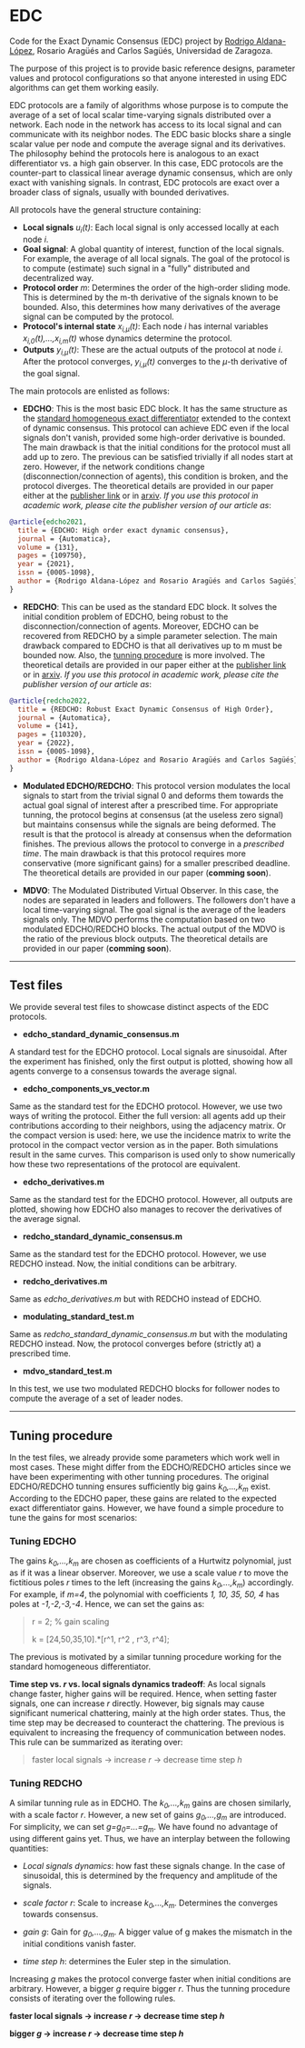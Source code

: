# EDC

Code for the Exact Dynamic Consensus (EDC) project by [Rodrigo Aldana-López](https://rodrigoaldana.github.io/), Rosario Aragüés and Carlos Sagüés, Universidad de Zaragoza. 

The purpose of this project is to provide basic reference designs, parameter values and protocol configurations so that anyone interested in using EDC algorithms can get them working easily. 

EDC protocols are a family of algorithms whose purpose is to compute the average of a set of local scalar time-varying signals distributed over a network. Each node in the network has access to its local signal and can communicate with its neighbor nodes. The EDC basic blocks share a single scalar value per node and compute the average signal and its derivatives. The philosophy behind the protocols here is analogous to an exact differentiator vs. a high gain observer. In this case, EDC protocols are the counter-part to classical linear average dynamic consensus, which are only exact with vanishing signals. In contrast, EDC protocols are exact over a broader class of signals, usually with bounded derivatives.

All protocols have the general structure containing:
- **Local signals** *u<sub>i</sub>(t)*: Each local signal is only accessed locally at each node *i*.
- **Goal signal**: A global quantity of interest, function of the local signals. For example, the average of all local signals. The goal of the protocol is to compute (estimate) such signal in a "fully" distributed and decentralized way.
- **Protocol order** *m*: Determines the order of the high-order sliding mode. This is determined by the m-th derivative of the signals known to be bounded. Also, this determines how many derivatives of the average signal can be computed by the protocol.
- **Protocol's internal state** *x<sub>i,&mu;</sub>(t)*: Each node *i* has internal variables *x<sub>i,0</sub>(t),...,x<sub>i,m</sub>(t)* whose dynamics determine the protocol.
- **Outputs** *y<sub>i,&mu;</sub>(t)*:  These are the actual outputs of the protocol at node *i*. After the protocol converges, *y<sub>i,&mu;</sub>(t)* converges to the *&mu;*-th derivative of the goal signal.

The main protocols are enlisted as follows:
- **EDCHO**:  This is the most basic EDC block. It has the same structure as the [standard homogeneous exact differentiator](https://www.tandfonline.com/doi/abs/10.1080/0020717031000099029) extended to the context of dynamic consensus. This protocol can achieve EDC even if the local signals don't vanish, provided some high-order derivative is bounded. The main drawback is that the initial conditions for the protocol must all add up to zero. The previous can be satisfied trivially if all nodes start at zero. However, if the network conditions change (disconnection/connection of agents), this condition is broken, and the protocol diverges. The theoretical details are provided in our paper either at the [publisher link](https://www.sciencedirect.com/science/article/abs/pii/S0005109821002703) or in [arxiv](https://arxiv.org/abs/2202.03012). *If you use this protocol in academic work, please cite the publisher version of our article as*:

```bibtex
@article{edcho2021,
  title = {EDCHO: High order exact dynamic consensus},
  journal = {Automatica},
  volume = {131},
  pages = {109750},
  year = {2021},
  issn = {0005-1098},
  author = {Rodrigo Aldana-López and Rosario Aragüés and Carlos Sagüés}
}
```

- **REDCHO**: This can be used as the standard EDC block. It solves the initial condition problem of EDCHO, being robust to the disconnection/connection of agents. Moreover, EDCHO can be recovered from REDCHO by a simple parameter selection. The main drawback compared to EDCHO is that all derivatives up to m must be bounded now. Also, the [tunning procedure](#tunning-procedure) is more involved. The theoretical details are provided in our paper either at the [publisher link](https://www.sciencedirect.com/science/article/pii/S0005109822001686?via%3Dihub) or in [arxiv](https://arxiv.org/abs/2204.12344). *If you use this protocol in academic work, please cite the publisher version of our article as*:

```bibtex
@article{redcho2022,
  title = {REDCHO: Robust Exact Dynamic Consensus of High Order},
  journal = {Automatica},
  volume = {141},
  pages = {110320},
  year = {2022},
  issn = {0005-1098},
  author = {Rodrigo Aldana-López and Rosario Aragüés and Carlos Sagüés},
}
```

- **Modulated EDCHO/REDCHO**: This protocol version modulates the local signals to start from the trivial signal 0 and deforms them towards the actual goal signal of interest after a prescribed time. For appropriate tunning, the protocol begins at consensus (at the useless zero signal) but maintains consensus while the signals are being deformed. The result is that the protocol is already at consensus when the deformation finishes. The previous allows the protocol to converge in a *prescribed time*. The main drawback is that this protocol requires more conservative (more significant gains) for a smaller prescribed deadline. The theoretical details are provided in our paper (**comming soon**).

- **MDVO**: The Modulated Distributed Virtual Observer. In this case, the nodes are separated in leaders and followers. The followers don't have a local time-varying signal. The goal signal is the average of the leaders signals only. The MDVO performs the computation based on two modulated EDCHO/REDCHO blocks. The actual output of the MDVO is the ratio of the previous block outputs. The theoretical details are provided in our paper (**comming soon**).

---
## Test files
We provide several test files to showcase distinct aspects of the EDC protocols.
- **edcho_standard_dynamic_consensus.m**

A standard test for the EDCHO protocol. Local signals are sinusoidal. After the experiment has finished, only the first output is plotted, showing how all agents converge to a consensus towards the average signal.

- **edcho_components_vs_vector.m**

Same as the standard test for the EDCHO protocol. However, we use two ways of writing the protocol. Either the full version: all agents add up their contributions according to their neighbors, using the adjacency matrix. Or the compact version is used: here, we use the incidence matrix to write the protocol in the compact vector version as in the paper. Both simulations result in the same curves. This comparison is used only to show numerically how these two representations of the protocol are equivalent.


- **edcho_derivatives.m**

Same as the standard test for the EDCHO protocol. However, all outputs are plotted, showing how EDCHO also manages to recover the derivatives of the average signal.

- **redcho_standard_dynamic_consensus.m**

Same as the standard test for the EDCHO protocol. However, we use REDCHO instead. Now, the initial conditions can be arbitrary.

- **redcho_derivatives.m**

Same as *edcho_derivatives.m* but with REDCHO instead of EDCHO.

- **modulating_standard_test.m**

Same as *redcho_standard_dynamic_consensus.m*  but with the modulating REDCHO instead. Now, the protocol converges before (strictly at) a prescribed time.

- **mdvo_standard_test.m**

In this test, we use two modulated REDCHO blocks for follower nodes to compute the average of a set of leader nodes.

---
## Tuning procedure <a name="tunning-procedure" />

In the test files, we already provide some parameters which work well in most cases. These might differ from the EDCHO/REDCHO articles since we have been experimenting with other tunning procedures. The original EDCHO/REDCHO tunning ensures sufficiently big gains *k<sub>0</sub>,...,k<sub>m</sub>* exist. According to the EDCHO paper, these gains are related to the expected exact differentiator gains. However, we have found a simple procedure to tune the gains for most scenarios:

### **Tuning EDCHO**
The gains *k<sub>0</sub>,...,k<sub>m</sub>* are chosen as coefficients of a Hurtwitz polynomial, just as if it was a linear observer. Moreover, we use a scale value *r* to move the fictitious poles *r* times to the left (increasing the gains *k<sub>0</sub>,...,k<sub>m</sub>*) accordingly. For example, if *m=4*, the polynomial with coefficients *1, 10, 35, 50, 4* has poles at *-1,-2,-3,-4*. Hence, we can set the gains as:

>r = 2; % gain scaling
>
>k = [24,50,35,10].*[r^1, r^2 , r^3, r^4];

The previous is motivated by a similar tunning procedure working for the standard homogeneous differentiator. 

**Time step vs. *r* vs. local signals dynamics tradeoff**: As local signals change faster, higher gains will be required. Hence, when setting faster signals, one can increase *r* directly. However, big signals may cause significant numerical chattering, mainly at the high order states. Thus, the time step may be decreased to counteract the chattering. The previous is equivalent to increasing the frequency of communication between nodes. This rule can be summarized as iterating over:

>faster local signals &rarr; increase *r* &rarr; decrease time step *h*

### **Tuning REDCHO**
A similar tunning rule as in EDCHO. The *k<sub>0</sub>,...,k<sub>m</sub>* gains are chosen similarly, with a scale factor *r*. However, a new set of gains *g<sub>0</sub>,...,g<sub>m</sub>* are introduced. For simplicity, we can set *g=g<sub>0</sub>=...=g<sub>m</sub>*. We have found no advantage of using different gains yet. Thus, we have an interplay between the following quantities:

- *Local signals dynamics*: how fast these signals change. In the case of sinusoidal, this is determined by the frequency and amplitude of the signals.

- *scale factor r*: Scale to increase *k<sub>0</sub>,...,k<sub>m</sub>*. Determines the converges towards consensus.

- *gain g*: Gain for *g<sub>0</sub>,...,g<sub>m</sub>*. A bigger value of g makes the mismatch in the initial conditions vanish faster.

- *time step h*: determines the Euler step in the simulation.

Increasing *g* makes the protocol converge faster when initial conditions are arbitrary. However, a bigger *g* require bigger *r*. Thus the tunning procedure consists of iterating over the following rules.

**faster local signals &rarr; increase *r* &rarr; decrease time step *h***

**bigger *g* &rarr; increase *r* &rarr; decrease time step *h***


